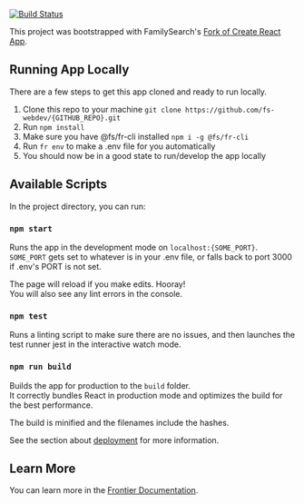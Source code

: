 [![Build Status](https://travis-ci.org/fs-webdev/{GITHUB_REPO}.svg?branch=master)](https://travis-ci.org/fs-webdev/{GITHUB_REPO})

This project was bootstrapped with FamilySearch's [Fork of Create React App](https://github.com/fs-webdev/create-react-app).

## Running App Locally
There are a few steps to get this app cloned and ready to run locally.
1. Clone this repo to your machine
  `git clone https://github.com/fs-webdev/{GITHUB_REPO}.git`
2. Run `npm install`
3. Make sure you have @fs/fr-cli installed
  `npm i -g @fs/fr-cli`
4. Run `fr env` to make a .env file for you automatically
5. You should now be in a good state to run/develop the app locally

## Available Scripts

In the project directory, you can run:

### `npm start`

Runs the app in the development mode on `localhost:{SOME_PORT}`. `SOME_PORT` gets set to whatever is in
your .env file, or falls back to port 3000 if .env's PORT is not set.

The page will reload if you make edits. Hooray!<br>
You will also see any lint errors in the console.

### `npm test`

Runs a linting script to make sure there are no issues, and then launches the test runner jest in the interactive watch mode.<br>

### `npm run build`

Builds the app for production to the `build` folder.<br>
It correctly bundles React in production mode and optimizes the build for the best performance.

The build is minified and the filenames include the hashes.<br>

See the section about [deployment](https://www.familysearch.org/frontier/docs/#/develop/deploy) for more information.

## Learn More

You can learn more in the [Frontier Documentation](https://www.familysearch.org/frontier/docs/).
